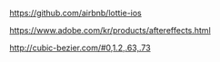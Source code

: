 https://github.com/airbnb/lottie-ios

https://www.adobe.com/kr/products/aftereffects.html

http://cubic-bezier.com/#0,1.2,.63,.73
